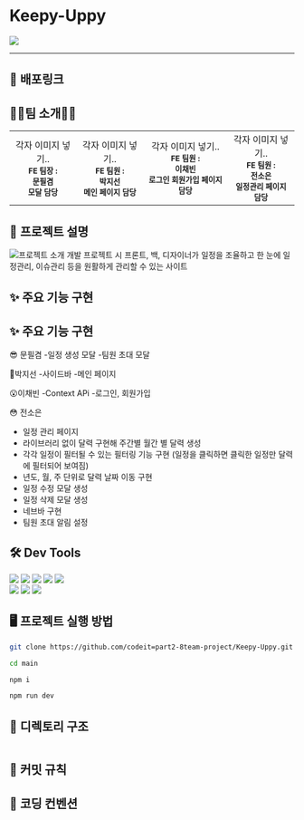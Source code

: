 # Keepy-Uppy 
<img src ='https://github.com/codeit-part4-8team-project/main/assets/145126857/d1b97ffa-b2c0-4e59-b057-6490a5d77c19'/>


---
## 🔗 배포링크


## 👩‍💻팀 소개🧑‍💻
<table>
  <tbody>
    <tr>
      <td align="center">
     각자 이미지 넣기.. 
        <br /><sub><b>FE 팀장 : </br>문필겸<br />
        <b>모달 담당
      </td>
      <td align="center">
        각자 이미지 넣기.. 
        <br /><sub><b>FE 팀원 : </br>박지선<br />
         <b> 메인 페이지 담당
      </td>
      <td align="center">
       각자 이미지 넣기.. 
        <br /><sub><b>FE 팀원 : </br>이채빈<br />
         <b> 로그인 회원가입 페이지 담당 
      </td>
      <td align="center">
        각자 이미지 넣기.. 
        <br /><sub><b>FE 팀원 : </br>전소은<br />
         <b> 일정관리 페이지 담당 
      </td>
  </tbody>
</table>

## 📑 프로젝트 설명
<img src ='https://github.com/codeit-part4-8team-project/main/assets/145126857/ebec0f20-f363-40f4-861a-355b8a5549db' alt='프로젝트 소개'/>
개발 프로젝트 시 프론트, 백, 디자이너가 일정을 조율하고 한 눈에 일정관리, 이슈관리 등을 원활하게 관리할 수 있는 사이트 

## ✨ 주요 기능 구현
## ✨ 주요 기능 구현
😎 문필겸 
-일정 생성 모달
-팀원 초대 모달 


🤗박지선 
-사이드바 
-메인 페이지 


😮이채빈 
-Context APi
-로그인, 회원가입 

😳 전소은 
- 일정 관리 페이지
- 라이브러리 없이 달력 구현해 주간별 월간 별 달력 생성
- 각각 일정이 필터될 수 있는 필터링 기능 구현 (일정을 클릭하면 클릭한 일정만 달력에 필터되어 보여짐) 
- 년도, 월, 주 단위로 달력 날짜 이동 구현
- 일정 수정 모달 생성
- 일정 삭제 모달 생성
- 네브바 구현 
- 팀원 초대 알림 설정
  
  


## 🛠️ Dev Tools
<img src="https://img.shields.io/badge/React-61DAFB?style=for-the-badge&logo=react&logoColor=white"> <img src="https://img.shields.io/badge/React Router-CA4245?style=for-the-badge&logo=reactrouter&logoColor=white">  <img src="https://img.shields.io/badge/Vite-646CFF?style=for-the-badge&logo=vite&logoColor=white">
<img src="https://img.shields.io/badge/axios-5A29E4?style=for-the-badge&logo=axios&logoColor=white"> <img src="https://img.shields.io/badge/reacthookform-EC5990?style=for-the-badge&logo=reacthookform&logoColor=white"> <br> <img src="https://img.shields.io/badge/eslint-4B32C3?style=for-the-badge&logo=eslint&logoColor=white"> <img src="https://img.shields.io/badge/prettier-F7B93E?style=for-the-badge&logo=prettier&logoColor=white"> <img src="https://img.shields.io/badge/git-F05032?style=for-the-badge&logo=git&logoColor=white"> 
## 🖥️ 프로젝트 실행 방법
```bash
git clone https://github.com/codeit=part2-8team-project/Keepy-Uppy.git

cd main 

npm i

npm run dev
```

## 📁 디렉토리 구조
```

```

## 🤔 커밋 규칙


## 📝 코딩 컨벤션

